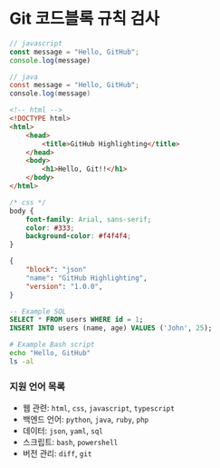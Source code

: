 # Git 코드블록 규칙 검사

```javascript
// javascript
const message = "Hello, GitHub";
console.log(message)
```

```java
// java
const message = "Hello, GitHub";
console.log(message)
```
```html
<!-- html -->
<!DOCTYPE html>
<html>
    <head>
        <title>GitHub Highlighting</title>
    </head>
    <body>
        <h1>Hello, Git!!</h1>
    </body>
</html>
```
```css
/* css */
body {
    font-family: Arial, sans-serif;
    color: #333;
    background-color: #f4f4f4;
}
```
```json
{
    "block": "json"
    "name": "GitHub Highlighting",
    "version": "1.0.0",
}
```
```sql
-- Example SQL
SELECT * FROM users WHERE id = 1;
INSERT INTO users (name, age) VALUES ('John', 25);
```
```bash
# Example Bash script
echo "Hello, GitHub"
ls -al
```

### 지원 언어 목록

-   웹 관련: `html`, `css`, `javascript`, `typescript`
-   백엔드 언어: `python`, `java`, `ruby`, `php`
-   데이터: `json`, `yaml`, `sql`
-   스크립트: `bash`, `powershell`
-   버전 관리: `diff`, `git`
